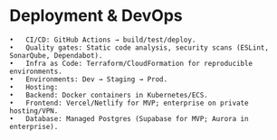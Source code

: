 # Deployment & DevOps

	•	CI/CD: GitHub Actions → build/test/deploy.
	•	Quality gates: Static code analysis, security scans (ESLint, SonarQube, Dependabot).
	•	Infra as Code: Terraform/CloudFormation for reproducible environments.
	•	Environments: Dev → Staging → Prod.
	•	Hosting:
	•	Backend: Docker containers in Kubernetes/ECS.
	•	Frontend: Vercel/Netlify for MVP; enterprise on private hosting/VPN.
	•	Database: Managed Postgres (Supabase for MVP; Aurora in enterprise).
